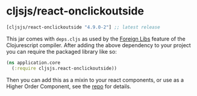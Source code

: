 # cljsjs/react-onclickoutside

[](dependency)
```clojure
[cljsjs/react-onclickoutside "4.9.0-2"] ;; latest release
```
[](/dependency)

This jar comes with `deps.cljs` as used by the [Foreign Libs][flibs] feature
of the Clojurescript compiler. After adding the above dependency to your project
you can require the packaged library like so:

```clojure
(ns application.core
  (:require cljsjs.react-onclickoutside))
```

Then you can add this as a mixin to your react components, or use as a Higher
Order Component, see the [repo][repo] for details.

[flibs]: https://github.com/clojure/clojurescript/wiki/Packaging-Foreign-Dependencies
[repo]: https://github.com/Pomax/react-onclickoutside
